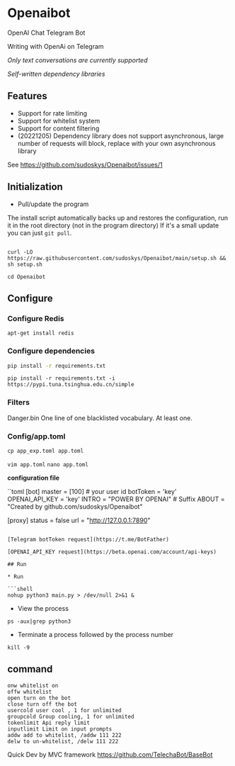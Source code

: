 # Openaibot

OpenAI Chat Telegram Bot

Writing with OpenAi on Telegram

*Only text conversations are currently supported*

*Self-written dependency libraries*

## Features

* Support for rate limiting
* Support for whitelist system
* Support for content filtering
* (20221205) Dependency library does not support asynchronous, large number of requests will block, replace with your
  own asynchronous library

See https://github.com/sudoskys/Openaibot/issues/1

## Initialization

* Pull/update the program

The install script automatically backs up and restores the configuration, run it in the root directory (not in the
program directory)
If it's a small update you can just ``git pull``.

```shell

curl -LO https://raw.githubusercontent.com/sudoskys/Openaibot/main/setup.sh && sh setup.sh

```

``cd Openaibot``

## Configure

### Configure Redis

```shell
apt-get install redis
```

### Configure dependencies

```bash
pip install -r requirements.txt
```

``pip install -r requirements.txt -i https://pypi.tuna.tsinghua.edu.cn/simple``

### Filters

Danger.bin One line of one blacklisted vocabulary. At least one.

### Config/app.toml

`cp app_exp.toml app.toml`

`vim app.toml`
`nano app.toml`

**configuration file**

``toml
[bot]
master = [100] # your user id
botToken = 'key'  
OPENAI_API_KEY = 'key'
INTRO = "POWER BY OPENAI" # Suffix
ABOUT = "Created by github.com/sudoskys/Openaibot"

[proxy]
status = false
url = "http://127.0.0.1:7890"

```

[Telegram botToken request](https://t.me/BotFather)

[OPENAI_API_KEY request](https://beta.openai.com/account/api-keys)

## Run

* Run

```shell
nohup python3 main.py > /dev/null 2>&1 & 
```

* View the process

```shell
ps -aux|grep python3
```

* Terminate a process
  followed by the process number

```shell
kill -9  
```

## command

```
onw whitelist on
offw whitelist
open turn on the bot
close turn off the bot
usercold user cool , 1 for unlimited
groupcold Group cooling, 1 for unlimited
tokenlimit Api reply limit
inputlimit Limit on input prompts
addw add to whitelist, /addw 111 222
delw to un-whitelist, /delw 111 222
```

Quick Dev by MVC framework https://github.com/TelechaBot/BaseBot